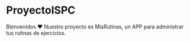 # ProyectoISPC
Bienvenidos ♥
Nuestro proyecto es MisRutinas, un APP para administrar tus rutinas de ejercicios.
